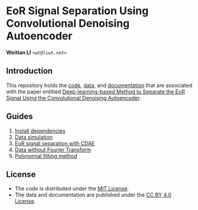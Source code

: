 EoR Signal Separation Using Convolutional Denoising Autoencoder
===============================================================

**Weitian LI** `<wt@liwt.net>`

Introduction
------------
This repository holds the [code](code), [data](data), and [documentation](doc)
that are associated with the paper entitled
[Deep-learning-based Method to Separate the EoR Signal Using the Convolutional Denoising Autoencoder](paper.pdf).


Guides
------
1. [Install dependencies](doc/dependencies.md)
2. [Data simulation](doc/data.md)
3. [EoR signal separation with CDAE](code/cdae.ipynb)
4. [Data without Fourier Transform](code/cdae-noft.ipynb)
5. [Polynomial fitting method](code/polyfit.ipynb)


License
-------
* The code is distributed under the
  [MIT License](https://opensource.org/licenses/MIT).
* The data and documentation are published under the
  [CC BY 4.0 License](https://creativecommons.org/licenses/by/4.0/).
